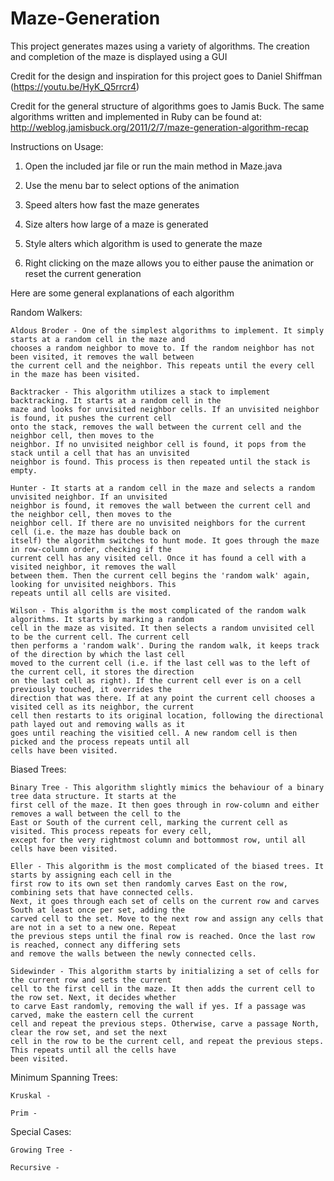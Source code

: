 # Maze-Generation
This project generates mazes using a variety of algorithms. The creation and completion of the maze is displayed using a GUI

Credit for the design and inspiration for this project goes to Daniel Shiffman (https://youtu.be/HyK_Q5rrcr4)

Credit for the general structure of algorithms goes to Jamis Buck.
The same algorithms written and implemented in Ruby can be found at: http://weblog.jamisbuck.org/2011/2/7/maze-generation-algorithm-recap

Instructions on Usage:

1. Open the included jar file or run the main method in Maze.java

2. Use the menu bar to select options of the animation

3. Speed alters how fast the maze generates

4. Size alters how large of a maze is generated

5. Style alters which algorithm is used to generate the maze

6. Right clicking on the maze allows you to either pause the animation or reset the current generation

Here are some general explanations of each algorithm

Random Walkers:

	Aldous Broder - One of the simplest algorithms to implement. It simply starts at a random cell in the maze and 
	chooses a random neighbor to move to. If the random neighbor has not been visited, it removes the wall between 
	the current cell and the neighbor. This repeats until the every cell in the maze has been visited.
	
	Backtracker - This algorithm utilizes a stack to implement backtracking. It starts at a random cell in the
	maze and looks for unvisited neighbor cells. If an unvisited neighbor is found, it pushes the current cell 
	onto the stack, removes the wall between the current cell and the neighbor cell, then moves to the 
	neighbor. If no unvisited neighbor cell is found, it pops from the stack until a cell that has an unvisited
	neighbor is found. This process is then repeated until the stack is empty.

	Hunter - It starts at a random cell in the maze and selects a random unvisited neighbor. If an unvisited
	neighbor is found, it removes the wall between the current cell and the neighbor cell, then moves to the
	neighbor cell. If there are no unvisited neighbors for the current cell (i.e. the maze has double back on
	itself) the algorithm switches to hunt mode. It goes through the maze in row-column order, checking if the 
	current cell has any visited cell. Once it has found a cell with a visited neighbor, it removes the wall
	between them. Then the current cell begins the 'random walk' again, looking for unvisited neighbors. This
	repeats until all cells are visited.
	
 	Wilson - This algorithm is the most complicated of the random walk algorithms. It starts by marking a random
	cell in the maze as visited. It then selects a random unvisited cell to be the current cell. The current cell
	then performs a 'random walk'. During the random walk, it keeps track of the direction by which the last cell 
	moved to the current cell (i.e. if the last cell was to the left of the current cell, it stores the direction
	on the last cell as right). If the current cell ever is on a cell previously touched, it overrides the 
	direction that was there. If at any point the current cell chooses a visited cell as its neighbor, the current
	cell then restarts to its original location, following the directional path layed out and removing walls as it
	goes until reaching the visitied cell. A new random cell is then picked and the process repeats until all
	cells have been visited.

Biased Trees:

	Binary Tree - This algorithm slightly mimics the behaviour of a binary tree data structure. It starts at the
	first cell of the maze. It then goes through in row-column and either removes a wall between the cell to the 
	East or South of the current cell, marking the current cell as visited. This process repeats for every cell, 
	except for the very rightmost column and bottommost row, until all cells have been visited.

	Eller - This algorithm is the most complicated of the biased trees. It starts by assigning each cell in the
	first row to its own set then randomly carves East on the row, combining sets that have connected cells.
	Next, it goes through each set of cells on the current row and carves South at least once per set, adding the
	carved cell to the set. Move to the next row and assign any cells that are not in a set to a new one. Repeat
	the previous steps until the final row is reached. Once the last row is reached, connect any differing sets
	and remove the walls between the newly connected cells.
	
	Sidewinder - This algorithm starts by initializing a set of cells for the current row and sets the current 
	cell to the first cell in the maze. It then adds the current cell to the row set. Next, it decides whether
	to carve East randomly, removing the wall if yes. If a passage was carved, make the eastern cell the current
	cell and repeat the previous steps. Otherwise, carve a passage North, clear the row set, and set the next 
	cell in the row to be the current cell, and repeat the previous steps. This repeats until all the cells have
	been visited.

Minimum Spanning Trees:

	Kruskal - 

	Prim -

Special Cases:

	Growing Tree - 

	Recursive - 